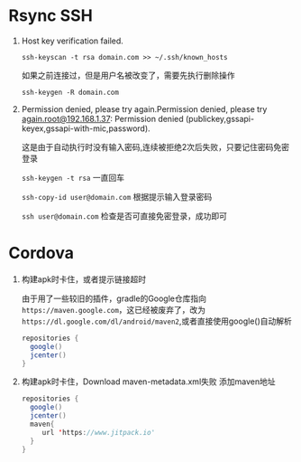 # Rsync SSH

1. Host key verification failed.

    `ssh-keyscan -t rsa domain.com >> ~/.ssh/known_hosts`
    
    如果之前连接过，但是用户名被改变了，需要先执行删除操作
    
    `ssh-keygen -R domain.com`
  
2. Permission denied, please try again.Permission denied, please try again.root@192.168.1.37: Permission denied (publickey,gssapi-keyex,gssapi-with-mic,password).
    
    这是由于自动执行时没有输入密码,连续被拒绝2次后失败，只要记住密码免密登录
    
    `ssh-keygen -t rsa` 一直回车
    
    `ssh-copy-id user@domain.com` 根据提示输入登录密码
    
    `ssh user@domain.com` 检查是否可直接免密登录，成功即可
    
# Cordova

1. 构建apk时卡住，或者提示链接超时

    由于用了一些较旧的插件，gradle的Google仓库指向`https://maven.google.com`，这已经被废弃了，改为`https://dl.google.com/dl/android/maven2`,或者直接使用google()自动解析

     ```java
     repositories {
       google()
       jcenter()
     }
2. 构建apk时卡住，Download maven-metadata.xml失败
     添加maven地址
     ```java
     repositories {
       google()
       jcenter()
       maven{
          url 'https://www.jitpack.io'
       }
     }
